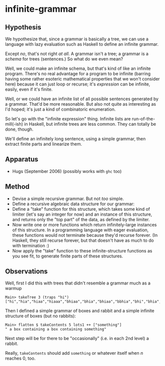 infinite-grammar
================

Hypothesis
----------

We hypothesize that, since a grammar is basically a tree, we can use a
language with lazy evaluation such as Haskell to define an infinite grammar.

Except _no_, that's not right _at all_.  A grammar isn't a tree; a grammar
is a _schema_ for trees (sentences.)  So what do we even mean?

Well, we could make an infinite schema, but that's kind of like an infinite
program.  There's no real advantage for a program to be infinite (barring
having some rather esoteric mathematical properties that we won't consider
here) because it can just loop or recurse; it's _expression_ can be
infinite, easily, even if it's finite.

Well, or we could have an infinite list of all possible sentences generated
by a grammar.  That'd be more reasonable.  But also not quite as interesting
as I'd hoped; it's just a kind of combinatoric enumeration.

So let's go with the "infinite expression" thing.  Infinite lists are
run-of-the-mill(-ish) in Haskell, but infinite trees are less common.
They can totally be done, though.

We'll define an infinitely long sentence, using a simple grammar, then
extract finite parts and linearize them.

Apparatus
---------

*   Hugs (September 2006) (possibly works with `ghc` too)

Method
------

*   Devise a simple recursive grammar.  But not _too_ simple.    
*   Define a recursive algebraic data structure for our grammar:
*   Define a "take" function for this structure, which takes some
    kind of limiter (let's say an integer for now) and an instance
    of this structure, and returns only the "top part" of the data,
    as defined by the limiter.
*   Now write one or more functions which return infinitely-large
    instances of this structure.  In a programming language with
    eager evaluation, these functions would not terminate because
    they'd recurse forever.  (In Haskell, they still recurse forever,
    but that doesn't have as much to do with termination :)
*   Now apply the "take" function to these infinite-structure functions
    as you see fit, to generate finite parts of these structures.

Observations
------------

Well, first I did this with trees that didn't resemble a grammar much
as a warmup

    Main> takeTree 3 (traps "hi")
    ["hi","hia","hiaa","hiaaa","bhiaa","bhia","bhiaa","bbhia","bhi","bhia","bhiaa","bbhia","bbhi","bbhia","bbbhi"]

Then I defined a simple grammar of boxes and rabbit and a simple infinite
structure of boxes (but no rabbits):

    Main> flatten $ takeContents 5 lots1 ++ ["something"]
    " a box containing a box containing something"

Next step will be for there to be "occasionally" (i.e. in each 2nd level)
a rabbit.

Really, `takeContents` should add `something` or whatever itself
when _n_ reaches 0, too.
